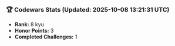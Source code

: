 ### 🏆 Codewars Stats (Updated: 2025-10-08 13:21:31 UTC)

- **Rank:** 8 kyu
- **Honor Points:** 3
- **Completed Challenges:** 1
